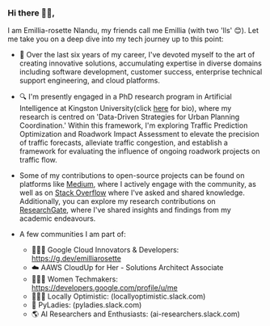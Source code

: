### Hi there 👋🏿,

I am Emillia-rosette Nlandu, my friends call me Emillia (with two 'lls' 😊).  Let me take you on a deep dive into my tech journey up to this point: 

- 🚀 Over the last six years of my career, I've devoted myself to the art of creating innovative solutions, accumulating expertise in diverse domains including software development, customer success, enterprise technical support engineering, and cloud platforms. 

- 🔍 I'm presently engaged in a PhD research program in Artificial Intelligence at Kingston University(click [here](https://www.kingston.ac.uk/research/research-degrees/research-degree-students/profile/emillia-rosette-nlandu-nzinga-415/) for bio), where my research is centred on 'Data-Driven Strategies for Urban Planning Coordination.' Within this framework, I'm exploring Traffic Prediction Optimization and Roadwork Impact Assessment to elevate the precision of traffic forecasts, alleviate traffic congestion, and establish a framework for evaluating the influence of ongoing roadwork projects on traffic flow.
- Some of my  contributions to open-source projects can be found on platforms like [Medium](https://medium.com/@emillianlandu), where I actively engage with the community, as well as on [Stack Overflow](https://stackoverflow.com/users/9870311/emillia-rosette-nlandu) where I've asked and shared knowledge. Additionally, you can explore my research contributions on [ResearchGate](https://www.researchgate.net/profile/Emillia-Rosette-Nlandu-Nzinga), where I've shared insights and findings from my academic endeavours.

- A few communities I am part of:
    - 👩🏿‍💻 Google Cloud Innovators & Developers: https://g.dev/emilliarosette
    - ☁️ AAWS CloudUp for Her - Solutions Architect Associate
    - 💁🏿‍♀️ Women Techmakers: https://developers.google.com/profile/u/me
    - 🕵🏿‍♀️ Locally Optimistic: (locallyoptimistic.slack.com)
    - 🐍 PyLadies: (pyladies.slack.com)
    - 🌎 AI Researchers and Enthusiasts: (ai-researchers.slack.com)




<!-- [![GitHub Streak](http://github-readme-streak-stats.herokuapp.com?user=Emillia-rosette&date_format=M%20j%5B%2C%20Y%5D)](https://git.io/streak-stats) -->

<!--
**Emillia-rosette/Emillia-rosette** is a ✨ _special_ ✨ repository because its `README.md` (this file) appears on your GitHub profile.

Here are some ideas to get you started:

- 🔭 I’m currently working on ...
- 🌱 I’m currently learning ...
- 👯 I’m looking to collaborate on ...
- 🤔 I’m looking for help with ...
- 💬 Ask me about ...
- 📫 How to reach me: ...
- 😄 Pronouns: ...
-->
